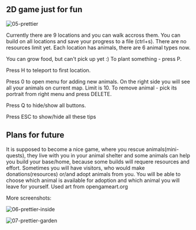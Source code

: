 ## 2D game just for fun

![05-prettier](https://user-images.githubusercontent.com/47346801/141174925-959605b8-5167-460a-aad3-1f32648a1d45.PNG)

Currently there are 9 locations and you can walk accross them. You can build on all locations and save your progress to a file (ctrl+s). There are no resources limit yet. Each location has animals, there are 6 animal types now. 

You can grow food, but can't pick up yet :) To plant something - press P.

Press H to teleport to first location.

Press 0 to open menu for adding new animals. On the right side you will see all your animals on current map. Limit is 10. To remove animal - pick its portrait from right menu and press DELETE. 

Press Q to hide/show all buttons. 

Press ESC to show/hide all these tips

## Plans for future

It is supposed to become a nice game, where you rescue animals(mini-quests), they live with you in your animal shelter and some animals can help you build your base/home, because some builds will requere resources and effort. 
Sometimes you will have visitors, who would make donations(resources) or/and adopt animals from you. You will be able to choose which animal is available for adoption and which animal you will leave for yourself. 
Used art from opengameart.org

More screenshots:

![06-prettier-inside](https://user-images.githubusercontent.com/47346801/141370483-237d5cb2-eb73-4614-98d4-baeaead0ddb8.PNG)

![07-prettier-garden](https://user-images.githubusercontent.com/47346801/141175056-bf3ac2a8-0a8a-4870-b012-ebf4ee95f476.PNG)
